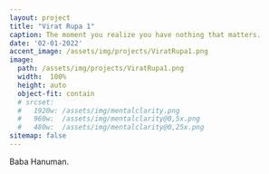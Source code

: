 ```yaml
---
layout: project
title: "Virat Rupa 1"
caption: The moment you realize you have nothing that matters.
date: '02-01-2022'
accent_image: /assets/img/projects/ViratRupa1.png   
image: 
  path: /assets/img/projects/ViratRupa1.png
  width:  100%
  height: auto
  object-fit: contain
  # srcset: 
  #   1920w: /assets/img/mentalclarity.png
  #   960w:  /assets/img/mentalclarity@0,5x.png
  #   480w:  /assets/img/mentalclarity@0,25x.png
sitemap: false
---
```


Baba Hanuman.